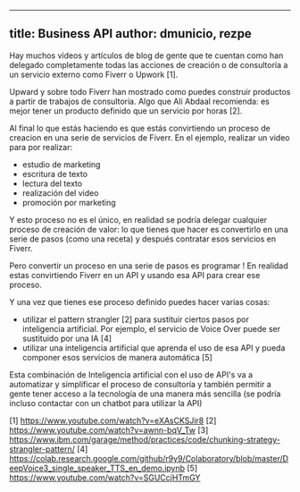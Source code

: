 --------
title: Business API
author: dmunicio, rezpe
--------

Hay muchos vídeos y artículos de blog de gente que te cuentan como han delegado completamente todas las acciones de creación o de consultoría a un servicio externo como Fiverr o Upwork [1].

Upward y sobre todo Fiverr han mostrado como puedes construir productos a partir de trabajos de consultoría. Algo que Ali Abdaal recomienda: es mejor tener un producto definido que un servicio por horas [2].

Al final lo que estás haciendo es que estás convirtiendo un proceso de creacion en una serie de servicios de Fiverr. En el ejemplo, realizar un video para por realizar:
- estudio de marketing
- escritura de texto
- lectura del texto
- realización del video 
- promoción por marketing 

Y esto proceso no es el único, en realidad se podría delegar cualquier proceso de creación de valor: lo que tienes que hacer es convertirlo en una serie de pasos (como una receta) y después contratar esos servicios en Fiverr.

Pero convertir un proceso en una serie de pasos es programar ! En realidad estas convirtiendo Fiverr en un API y usando esa API para crear ese proceso. 

Y una vez que tienes ese proceso definido puedes hacer varias cosas:
- utilizar el pattern strangler [2] para sustituir ciertos pasos por inteligencia artificial. Por ejemplo, el servicio de Voice Over puede ser sustituido por una IA [4]
- utilizar una inteligencia artificial que aprenda el uso de esa API y pueda componer esos servicios de manera automática [5]

Esta combinación de Inteligencia artificial con el uso de API's va a automatizar y simplificar el proceso de consultoría y también permitir a gente tener acceso a la tecnología de una manera más sencilla (se podría incluso contactar con un chatbot para utilizar la API)

[1] https://www.youtube.com/watch?v=eXAsCKSJir8
[2] https://www.youtube.com/watch?v=awnn-bqV_Tw
[3] https://www.ibm.com/garage/method/practices/code/chunking-strategy-strangler-pattern/
[4] https://colab.research.google.com/github/r9y9/Colaboratory/blob/master/DeepVoice3_single_speaker_TTS_en_demo.ipynb
[5] https://www.youtube.com/watch?v=SGUCcjHTmGY
